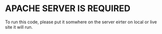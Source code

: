# APACHE SERVER IS REQUIRED

To run this code, please put it somwhere on the server eirter on local or live site it will run. 

